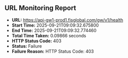 ## URL Monitoring Report

- **URL:** https://api-gw1-prod1.fisglobal.com/gw/v1/health
- **Start Time:** 2025-09-21T09:09:32.675800
- **End Time:** 2025-09-21T09:09:32.774460
- **Total Time Taken:** 0.09866 seconds
- **HTTP Status Code:** 403
- **Status:** Failure
- **Failure Reason:** HTTP Status Code: 403
